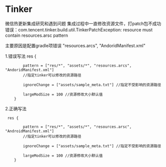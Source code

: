 # Tinker
微信热更新集成研究和遇到问题
集成过程中一直修改资源文件，打patch包不成功
错误：com.tencent.tinker.build.util.TinkerPatchException: resource must contain resources.arsc pattern

主要原因是配置gradle项错误 "resources.arcs", "AndoridManifest.xml"

1.错误写法
    res {

            pattern = ["res/*", "assets/*", "resources.arcs", "AndoridManifest.xml"]
            //指定tinker可以修改的资源路径

            ignoreChange = ["assets/sample_meta.txt"] //指定不受影响的资源路径

            largeModSize = 100 //资源修改大小默认值
        }
        
 2.正确写法
 
 
     res {

            pattern = ["res/*", "assets/*", "resources.arsc", "AndroidManifest.xml"]
            //指定tinker可以修改的资源路径

            ignoreChange = ["assets/sample_meta.txt"] //指定不受影响的资源路径

            largeModSize = 100 //资源修改大小默认值
        }

